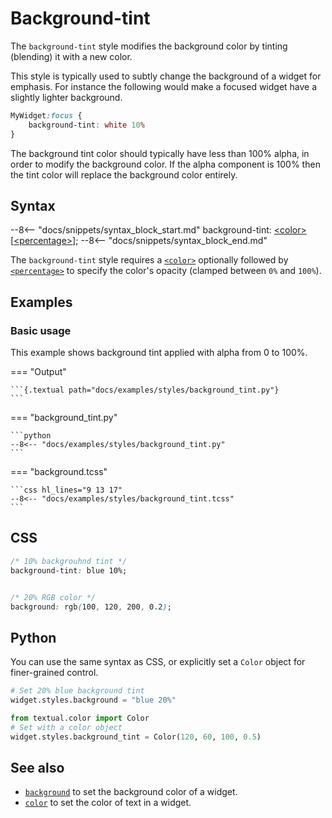 # Background-tint

The `background-tint` style modifies the background color by tinting (blending) it with a new color.

This style is typically used to subtly change the background of a widget for emphasis.
For instance the following would make a focused widget have a slightly lighter background.

```css
MyWidget:focus {
    background-tint: white 10%
}
```

The background tint color should typically have less than 100% alpha, in order to modify the background color.
If the alpha component is 100% then the tint color will replace the background color entirely.

## Syntax

--8<-- "docs/snippets/syntax_block_start.md"
background-tint: <a href="../../css_types/color">&lt;color&gt;</a> [<a href="../../css_types/percentage">&lt;percentage&gt;</a>];
--8<-- "docs/snippets/syntax_block_end.md"

The `background-tint` style requires a [`<color>`](../css_types/color.md) optionally followed by [`<percentage>`](../css_types/percentage.md) to specify the color's opacity (clamped between `0%` and `100%`).

## Examples

### Basic usage

This example shows background tint applied with alpha from 0 to 100%.

=== "Output"

    ```{.textual path="docs/examples/styles/background_tint.py"}
    ```

=== "background_tint.py"

    ```python
    --8<-- "docs/examples/styles/background_tint.py"
    ```

=== "background.tcss"

    ```css hl_lines="9 13 17"
    --8<-- "docs/examples/styles/background_tint.tcss"
    ```


## CSS

```css
/* 10% backgrouhnd tint */
background-tint: blue 10%;


/* 20% RGB color */
background: rgb(100, 120, 200, 0.2);

```

## Python

You can use the same syntax as CSS, or explicitly set a `Color` object for finer-grained control.

```python
# Set 20% blue background tint
widget.styles.background = "blue 20%"

from textual.color import Color
# Set with a color object
widget.styles.background_tint = Color(120, 60, 100, 0.5)
```

## See also

 - [`background`](./background.md) to set the background color of a widget.
 - [`color`](./color.md) to set the color of text in a widget.
